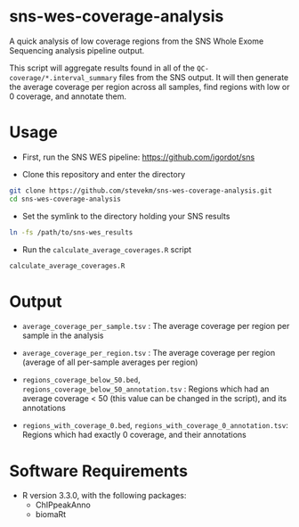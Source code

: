 # sns-wes-coverage-analysis
A quick analysis of low coverage regions from the SNS Whole Exome Sequencing analysis pipeline output. 

This script will aggregate results found in all of the `QC-coverage/*.interval_summary` files from the SNS output. It will then generate the average coverage per region across all samples, find regions with low or 0 coverage, and annotate them. 

# Usage

- First, run the SNS WES pipeline: https://github.com/igordot/sns

- Clone this repository and enter the directory

```bash
git clone https://github.com/stevekm/sns-wes-coverage-analysis.git
cd sns-wes-coverage-analysis
```

- Set the symlink to the directory holding your SNS results

```bash
ln -fs /path/to/sns-wes_results
```

- Run the `calculate_average_coverages.R` script

```bash
calculate_average_coverages.R
```

# Output

- `average_coverage_per_sample.tsv` : The average coverage per region per sample in the analysis

- `average_coverage_per_region.tsv` : The average coverage per region (average of all per-sample averages per region)

- `regions_coverage_below_50.bed`, `regions_coverage_below_50_annotation.tsv` : Regions which had an average coverage < 50 (this value can be changed in the script), and its annotations

- `regions_with_coverage_0.bed`, `regions_with_coverage_0_annotation.tsv`: Regions which had exactly 0 coverage, and their annotations

# Software Requirements

- R version 3.3.0, with the following packages:
  - ChIPpeakAnno
  - biomaRt
